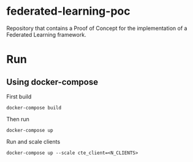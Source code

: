 # federated-learning-poc
Repository that contains a Proof of Concept for the implementation of a Federated Learning framework.


# Run 
## Using docker-compose
First build 
```
docker-compose build
```

Then run
```
docker-compose up
```

Run and scale clients
```
docker-compose up --scale cte_client=<N_CLIENTS>
```
